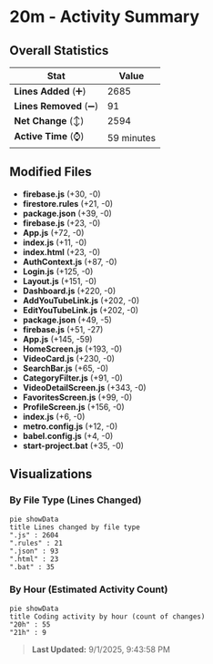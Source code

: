 # 20m - Activity Summary 

## Overall Statistics

| Stat                   | Value                                                             |
| ---------------------- | ----------------------------------------------------------------- |
| **Lines Added** (➕)   | 2685                                          |
| **Lines Removed** (➖) | 91                                        |
| **Net Change** (↕)    | 2594                |
| **Active Time** (⌚)   | 59 minutes |


## Modified Files
- **firebase.js** (+30, -0)
- **firestore.rules** (+21, -0)
- **package.json** (+39, -0)
- **firebase.js** (+23, -0)
- **App.js** (+72, -0)
- **index.js** (+11, -0)
- **index.html** (+23, -0)
- **AuthContext.js** (+87, -0)
- **Login.js** (+125, -0)
- **Layout.js** (+151, -0)
- **Dashboard.js** (+220, -0)
- **AddYouTubeLink.js** (+202, -0)
- **EditYouTubeLink.js** (+202, -0)
- **package.json** (+49, -5)
- **firebase.js** (+51, -27)
- **App.js** (+145, -59)
- **HomeScreen.js** (+193, -0)
- **VideoCard.js** (+230, -0)
- **SearchBar.js** (+65, -0)
- **CategoryFilter.js** (+91, -0)
- **VideoDetailScreen.js** (+343, -0)
- **FavoritesScreen.js** (+99, -0)
- **ProfileScreen.js** (+156, -0)
- **index.js** (+6, -0)
- **metro.config.js** (+12, -0)
- **babel.config.js** (+4, -0)
- **start-project.bat** (+35, -0)

## Visualizations

### By File Type (Lines Changed)

```mermaid
pie showData
title Lines changed by file type
".js" : 2604
".rules" : 21
".json" : 93
".html" : 23
".bat" : 35
```

### By Hour (Estimated Activity Count)

```mermaid
pie showData
title Coding activity by hour (count of changes)
"20h" : 55
"21h" : 9
```


> **Last Updated:** 9/1/2025, 9:43:58 PM